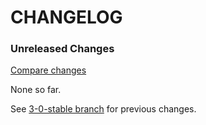 # CHANGELOG

### Unreleased Changes

[Compare changes](http://github.com/codevise/state_machine_job/compare/3-0-stable...master)

None so far.

See
[3-0-stable branch](http://github.com/codevise/state_machine_job/blob/3-0-stable/CHANGELOG.md)
for previous changes.
